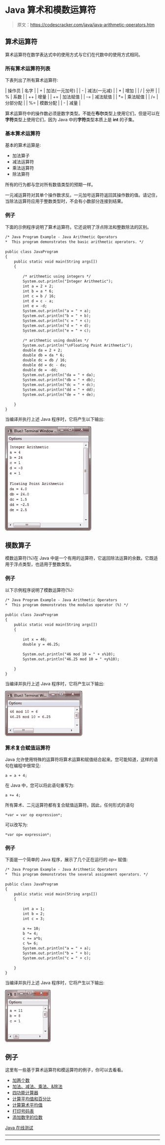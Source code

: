 # Java 算术和模数运算符

> 原文：<https://codescracker.com/java/java-arithmetic-operators.htm>

## 算术运算符

算术运算符在数学表达式中的使用方式与它们在代数中的使用方式相同。

### 所有算术运算符列表

下表列出了所有算术运算符:

| 操作员 | 名字 |
| + | 加法(一元加号) |
| - | 减法(一元减) |
| * | 增加 |
| / | 分开 |
| % | 系数 |
| ++ | 增量 |
| += | 加法赋值 |
| -= | 减法赋值 |
| *= | 乘法赋值 |
| /= | 分部分配 |
| %= | 模数分配 |
| - | 减量 |

算术运算符中的操作数必须是数字类型。不能在**布尔**类型上使用它们，但是可以在 **字符**类型上使用它们，因为 Java 中的**字符**类型本质上是 **int** 的子集。

### 基本算术运算符

基本的算术运算是:

*   加法算子
*   减法运算符
*   乘法运算符
*   除法算符

所有的行为都与您对所有数值类型的预期一样。

一元减运算符对其单个操作数求反。一元加号运算符返回其操作数的值。请记住，当除法运算符应用于整数类型时，不会有小数部分连接到结果。

### 例子

下面的示例程序说明了算术运算符。它还说明了浮点除法和整数除法的区别。

```
/* Java Program Example - Java Arithmetic Operators
*  This program demonstrates the basic arithmetic operators. */

public class JavaProgram
{   
    public static void main(String args[])
    {

        /* arithmetic using integers */
        System.out.println("Integer Arithmetic");
        int a = 2 + 2;
        int b = a * 6;
        int c = b / 16;
        int d = c - a;
        int e = -d;        
        System.out.println("a = " + a);
        System.out.println("b = " + b);
        System.out.println("c = " + c);
        System.out.println("d = " + d);
        System.out.println("e = " + c);

        /* arithmetic using doubles */
        System.out.println("\nFloating Point Arithmetic");
        double da = 2 + 2;
        double db = da * 6;
        double dc = db / 16;
        double dd = dc - da;
        double de = -dd;
        System.out.println("da = " + da);
        System.out.println("db = " + db);
        System.out.println("dc = " + dc);
        System.out.println("dd = " + dd);
        System.out.println("de = " + de);

    }
}
```

当编译并执行上述 Java 程序时，它将产生以下输出:

![java basic arithmetic operators](img/a7151be8136e52b0fa6ee8f63fced486.png)

## 模数算子

模数运算符(%)在 Java 中是一个有用的运算符，它返回除法运算的余数。它既适用于浮点类型，也适用于整数类型。

### 例子

以下示例程序说明了模数运算符(%):

```
/* Java Program Example - Java Arithmetic Operators
*  This program demonstrates the modulus operator (%) */

public class JavaProgram
{   
    public static void main(String args[])
    {

        int x = 46;
        double y = 46.25;

        System.out.println("46 mod 10 = " + x%10);
        System.out.println("46.25 mod 10 = " +y%10);

    }
}
```

当编译并执行上述 Java 程序时，它将产生以下输出:

![java modulus operator](img/f330ed1d139ec11768609cc42a5a8e9a.png)

### 算术复合赋值运算符

Java 允许使用特殊的运算符将算术运算和赋值结合起来。您可能知道，这样的语句在编程中很常见:

```
a = a + 4;
```

在 Java 中，您可以将此语句重写为:

```
a += 4;
```

所有算术、二元运算符都有复合赋值运算符。因此，任何形式的语句

```
*var = var op expression*;
```

可以改写为:

```
*var op= expression*;
```

### 例子

下面是一个简单的 Java 程序，展示了几个正在运行的 *op=* 赋值:

```
/* Java Program Example - Java Arithmetic Operators
*  This program demonstrates the several assignment operators. */

public class JavaProgram
{   
    public static void main(String args[])
    {

        int a = 1;
        int b = 2;
        int c = 3;

        a += 10;
        b *= 4;
        c += a*b;
        c %= 6;
        System.out.println("a = " + a);
        System.out.println("b = " + b);
        System.out.println("c = " + c);

    }
}
```

当编译并执行上述 Java 程序时，它将产生以下输出:

![java compound assignment operators](img/e2cf95a5902c7a0d1e8a0e9cb0d88f6b.png)

## 例子

这里有一些基于算术运算符和模运算符的例子，你可以去看看。

*   [加两个数](/java/program/java-program-add-two-numbers.htm)
*   [加法、减法、乘法、&除法](/java/program/addition-subtraction-multiplication-division.htm)
*   [四功能计算器](/java/program/java-program-make-calculator.htm)
*   [计算平均值和百分比](/java/program/java-program-calculate-average-percentage.htm)
*   [计算算术平均值](/java/program/java-program-calculate-arithmetic-mean.htm)
*   [打印号码表](/java/program/java-program-print-table-of-number.htm)
*   [添加数字的位数](/java/program/java-program-add-digits-of-number.htm)

[Java 在线测试](/exam/showtest.php?subid=1)

* * *

* * *